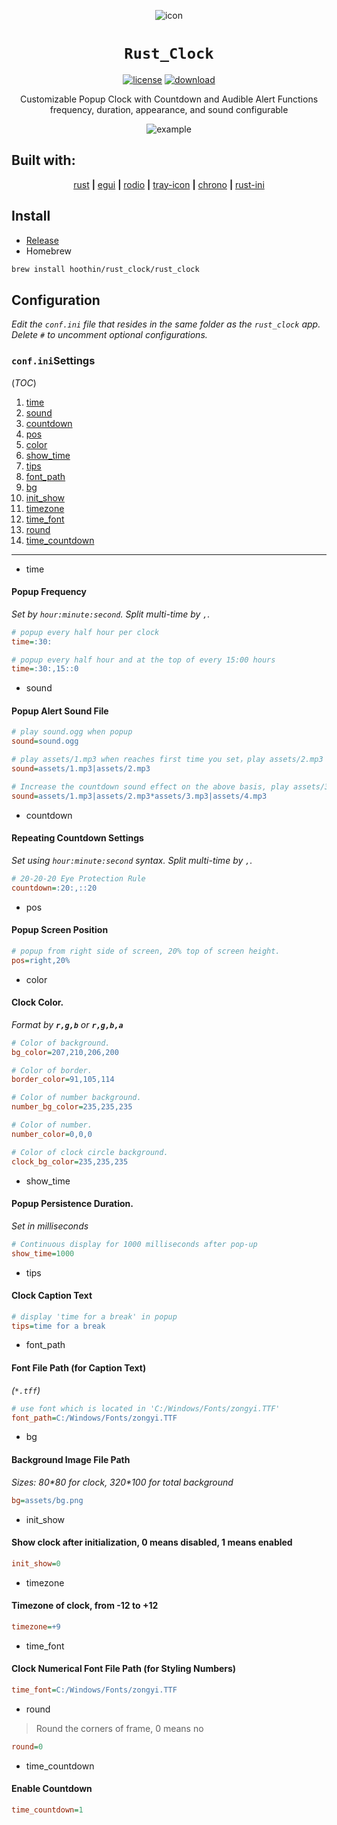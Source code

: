 <div align="center">

![icon](./assets/icon.png) 

# `Rust_Clock` 
[![license](https://img.shields.io/badge/license-MIT-red.svg)](https://github.com/hoothin/RustClock/releases/tag/0.1.5) [![download](https://img.shields.io/github/downloads/hoothin/RustClock/total)](https://github.com/hoothin/RustClock/releases/tag/0.1.5)

Customizable Popup Clock with Countdown and Audible Alert Functions<br>frequency, duration, appearance, and sound configurable

![example](pic.gif)

</div>

## Built with:

<div align="center">
  
[rust](https://github.com/rust-lang/rust) **|** [egui](https://github.com/emilk/egui/) **|** [rodio](https://github.com/RustAudio/rodio) **|** [tray-icon](https://github.com/tauri-apps/tray-icon) **|** [chrono](https://github.com/chronotope/chrono) **|** [rust-ini](https://github.com/zonyitoo/rust-ini)

</div>

## Install

+ [Release](https://github.com/hoothin/RustClock/releases/tag/0.1.5)
+ Homebrew
``` bash
brew install hoothin/rust_clock/rust_clock
```

## Configuration

_Edit the `conf.ini` file that resides in the same folder as the `rust_clock` app._
_Delete `#` to uncomment optional configurations._

### `conf.ini`Settings 
(_TOC_)

1. [time](#time)
2. [sound](#sound)
3. [countdown](#countdown)
4. [pos](#pos)
5. [color](#color)
6. [show_time](#show_time)
7. [tips](#tips)
8. [font_path](#font_path)
9. [bg](#bg)
10. [init_show](#init_show)
11. [timezone](#timezone)
12. [time_font](#time_font)
13. [round](#round)
14. [time_countdown](#time_countdown)

---

+ time
<a id="time"></a>

#### Popup Frequency 
_Set by `hour:minute:second`. Split multi-time by `,`._

```ini
# popup every half hour per clock
time=:30:

# popup every half hour and at the top of every 15:00 hours
time=:30:,15::0
```
+ sound
<a id="sound"></a>

#### Popup Alert Sound File

```ini
# play sound.ogg when popup
sound=sound.ogg

# play assets/1.mp3 when reaches first time you set，play assets/2.mp3 when reaches second time you set.
sound=assets/1.mp3|assets/2.mp3

# Increase the countdown sound effect on the above basis, play assets/3.mp3 when reaches first countdown you set，play assets/4.mp3 when reaches second countdown you set.
sound=assets/1.mp3|assets/2.mp3*assets/3.mp3|assets/4.mp3
```

+ countdown
<a id="countdown"></a>

#### Repeating Countdown Settings 
_Set using `hour:minute:second` syntax. Split multi-time by `,`._

```ini
# 20-20-20 Eye Protection Rule
countdown=:20:,::20
```

+ pos
<a id="pos"></a>

#### Popup Screen Position

```ini
# popup from right side of screen, 20% top of screen height.
pos=right,20%
```
+ color
<a id="color"></a>

#### Clock Color. 
_Format by **`r,g,b`** or **`r,g,b,a`**_

```ini
# Color of background.
bg_color=207,210,206,200

# Color of border.
border_color=91,105,114

# Color of number background.
number_bg_color=235,235,235

# Color of number.
number_color=0,0,0

# Color of clock circle background.
clock_bg_color=235,235,235
```

+ show_time
<a id="show_time"></a>

#### Popup Persistence Duration. 
_Set in milliseconds_

```ini
# Continuous display for 1000 milliseconds after pop-up
show_time=1000
```

+ tips
<a id="tips"></a>

#### Clock Caption Text

```ini
# display 'time for a break' in popup
tips=time for a break
```

+ font_path
<a id="font_path"></a>

#### Font File Path (for Caption Text)
_(`*.tff`)_

```ini
# use font which is located in 'C:/Windows/Fonts/zongyi.TTF'
font_path=C:/Windows/Fonts/zongyi.TTF
```

+ bg
<a id="bg"></a>

#### Background Image File Path
_Sizes: 80\*80 for clock, 320\*100 for total background_

```ini
bg=assets/bg.png
```
+ init_show
<a id="init_show"></a>

#### Show clock after initialization, 0 means disabled, 1 means enabled

```ini
init_show=0
```
+ timezone
<a id="timezone"></a>

#### Timezone of clock, from -12 to +12

```ini
timezone=+9
```
+ time_font
<a id="time_font"></a>

#### Clock Numerical Font File Path (for Styling Numbers)

```ini
time_font=C:/Windows/Fonts/zongyi.TTF

```
+ round
<a id="round"></a>
> Round the corners of frame, 0 means no

```ini
round=0
```
+ time_countdown
<a id="time_countdown"></a>

#### Enable Countdown

```ini
time_countdown=1
```
